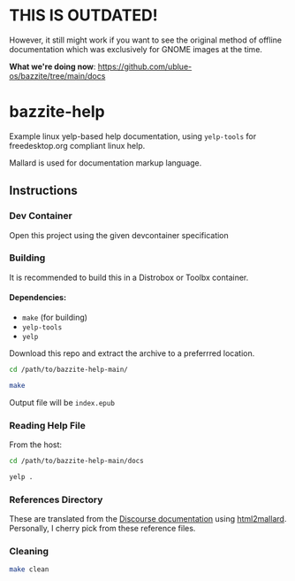 # **THIS IS OUTDATED!**

However, it still might work if you want to see the original method of offline documentation which was exclusively for GNOME images at the time.

**What we're doing now**:
https://github.com/ublue-os/bazzite/tree/main/docs

# bazzite-help
Example linux yelp-based help documentation, using `yelp-tools` for freedesktop.org compliant linux help.

Mallard is used for documentation markup language.

## Instructions

### Dev Container
Open this project using the given devcontainer specification

### Building

It is recommended to build this in a Distrobox or Toolbx container.

#### Dependencies:
- `make` (for building)
- `yelp-tools`
- `yelp`

Download this repo and extract the archive to a preferrred location.

```bash
cd /path/to/bazzite-help-main/
```

```bash
make
```

Output file will be `index.epub`

### Reading Help File

From the host:

```bash
cd /path/to/bazzite-help-main/docs
```

```bash
yelp .
```

### References Directory

These are translated from the [Discourse documentation](https://docs.bazzite.gg) using [html2mallard](https://pypi.org/project/html2mallard/).  Personally, I cherry pick from these reference files.

### Cleaning

```bash
make clean
```
